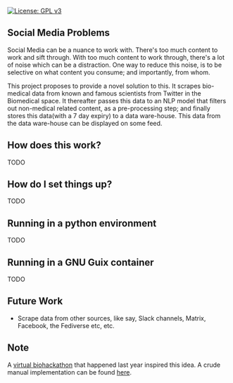 [![License: GPL v3](https://img.shields.io/badge/License-GPLv3-blue.svg)](https://www.gnu.org/licenses/gpl-3.0)

## Social Media Problems

Social Media can be a nuance to work with. There's too much content to
work and sift through. With too much content to work through, there's
a lot of noise which can be a distraction. One way to reduce this
noise, is to be selective on what content you consume; and
importantly, from whom.

This project proposes to provide a novel solution to this. It scrapes
bio-medical data from known and famous scientists from Twitter in the
Biomedical space. It thereafter passes this data to an NLP model that
filters out non-medical related content, as a pre-processing step; and
finally stores this data(with a 7 day expiry) to a data
ware-house. This data from the data ware-house can be displayed on
some feed.


## How does this work?

TODO

## How do I set things up?

TODO

## Running in a python environment

TODO

## Running in a GNU Guix container

TODO

## Future Work

- Scrape data from other sources, like say, Slack channels, Matrix, Facebook, the Fediverse etc, etc.


## Note

A [virtual
biohackathon](https://github.com/virtual-biohackathons/covid-19-bh20)
that happened last year inspired this idea. A crude manual
implementation can be found
[here](https://git.genenetwork.org/GeneNetwork/feedanalyser.git).
